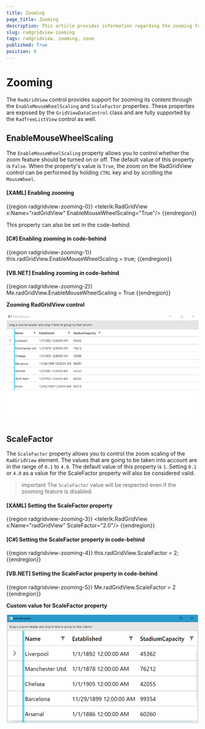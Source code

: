 ```yaml
---
title: Zooming
page_title: Zooming
description: This article provides information regarding the zooming functionality of the RadGridView control.
slug: radgridview-zooming
tags: radgridview, zooming, zoom
published: True
position: 0
---
```


# Zooming

The `RadGridView` control provides support for zooming its content through the `EnableMouseWheelScaling` and `ScaleFactor` properties. These properties are exposed by the `GridViewDataControl` class and are fully supported by the `RadTreeListView` control as well.

## EnableMouseWheelScaling

The `EnableMouseWheelScaling` property allows you to control whether the zoom feature should be turned on or off. The default value of this property is `False`. When the property's value is `True`, the zoom on the RadGridView control can be performed by holding `CTRL` key and by scrolling the `MouseWheel`.

#### __[XAML] Enabling zooming__
{{region radgridview-zooming-0}}
    <Grid>
        <telerik:RadGridView x:Name="radGridView" EnableMouseWheelScaling="True"/>
    </Grid>
{{endregion}}

This property can also be set in the code-behind.

#### __[C#] Enabling zooming in code-behind__
{{region radgridview-zooming-1}}
    this.radGridView.EnableMouseWheelScaling = true;
{{endregion}}

#### __[VB.NET] Enabling zooming in code-behind__
{{region radgridview-zooming-2}}
    Me.radGridView.EnableMouseWheelScaling = True
{{endregion}}

__Zooming RadGridView control__

![](images/radgridview-zooming-gif.gif) 

## ScaleFactor

The `ScaleFactor` property allows you to control the zoom scaling of the `RadGridView` element. The values that are going to be taken into account are in the range of `0.1` to `4.0`. The default value of this property is `1`. Setting `0.1` or `4.0` as a value for the ScaleFactor property will also be considered valid.

>important The `ScaleFactor` value will be respected even if the zooming feature is disabled.

#### __[XAML] Setting the ScaleFactor property__
{{region radgridview-zooming-3}}
    <Grid>
        <telerik:RadGridView x:Name="radGridView" ScaleFactor="2.0"/>
    </Grid>
{{endregion}}

#### __[C#] Setting the ScaleFactor property in code-behind__
{{region radgridview-zooming-4}}
    this.radGridView.ScaleFactor = 2;
{{endregion}}

#### __[VB.NET] Setting the ScaleFactor property in code-behind__
{{region radgridview-zooming-5}}
    Me.radGridView.ScaleFactor = 2
{{endregion}}

__Custom value for ScaleFactor property__

![](images/radgridview-zooming-scalefactor.PNG)